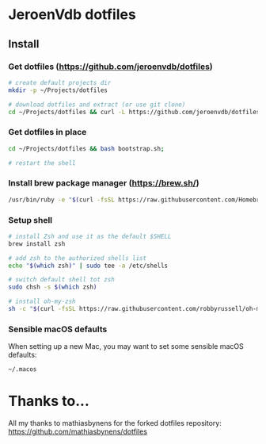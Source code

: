 # JeroenVdb dotfiles

## Install

### Get dotfiles (https://github.com/jeroenvdb/dotfiles)

```bash
# create default projects dir
mkdir -p ~/Projects/dotfiles

# download dotfiles and extract (or use git clone)
cd ~/Projects/dotfiles && curl -L https://github.com/jeroenvdb/dotfiles/tarball/master | tar -xzv --strip-components 1
```

### Get dotfiles in place

```bash
cd ~/Projects/dotfiles && bash bootstrap.sh;

# restart the shell
```

### Install brew package manager (https://brew.sh/)

```bash
/usr/bin/ruby -e "$(curl -fsSL https://raw.githubusercontent.com/Homebrew/install/master/install)"
```

### Setup shell

```bash
# install Zsh and use it as the default $SHELL
brew install zsh

# add zsh to the authorized shells list
echo "$(which zsh)" | sudo tee -a /etc/shells

# switch default shell tot zsh
sudo chsh -s $(which zsh)

# install oh-my-zsh
sh -c "$(curl -fsSL https://raw.githubusercontent.com/robbyrussell/oh-my-zsh/master/tools/install.sh)"
```

### Sensible macOS defaults

When setting up a new Mac, you may want to set some sensible macOS defaults:

```bash
~/.macos
```

# Thanks to...

All my thanks to mathiasbynens for the forked dotfiles repository: https://github.com/mathiasbynens/dotfiles
